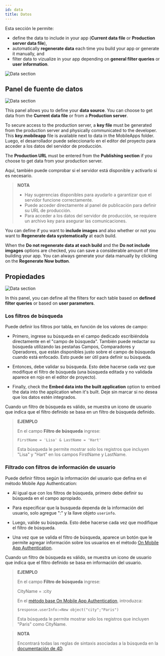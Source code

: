 ```yaml
---
id: data
title: Datos
---
```


Esta sección le permite:

* define the data to include in your app (**Current data file** or **Production server data file**),
* automatically **regenerate data** each time you build your app or generate it manually, and
* filter data to vizualize in your app depending on **general filter queries** or **user information**.

![Data section](assets/en/project-editor/Data-tab-4D-for-iOS.png)

## Panel de fuente de datos

![Data section](assets/en/project-editor/Data-source-panel-4D-for-iOS.png)

This panel allows you to define your **data source**. You can choose to get data from the **Current data file** or from a **Production server**.

To secure access to the production server, a **key file** must be generated from the production server and physically communicated to the developer. This **key.mobileapp** file is available next to data in the MobileApps folder. Luego, el desarrollador puede seleccionarlo en el editor del proyecto para acceder a los datos del servidor de producción.

The **Production URL** must be entered from the **Publishing section** if you choose to get data from your production server.

Aquí, también puede comprobar si el servidor está disponible y activarlo si es necesario.

> **NOTA**
> 
> * Hay sugerencias disponibles para ayudarlo a garantizar que el servidor funcione correctamente.
> * Puede acceder directamente al panel de publicación para definir su URL de producción.
> * Para acceder a los datos del servidor de producción, se requiere un archivo key para asegurar las comunicaciones.


You can define if you want to **include images** and also whether or not you want to **Regenerate data systematically** at each build.

When the **Do not regenerate data at each build** and the **Do not include imgages** options are checked, you can save a considerable amount of time building your app. You can always generate your data manually by clicking on the **Regenerate Now button**.


## Propiedades

![Data section](assets/en/project-editor/Properties-Panel-4D-for-iOS.png)

In this panel, you can define all the filters for each table based on **defined filter queries** or based on **user parameters**.

### Los filtros de búsqueda

Puede definir los filtros por tabla, en función de los valores de campo:

* Primero, ingrese su búsqueda en el campo dedicado escribiéndola directamente en el "campo de búsqueda". También puede redactar su búsqueda utilizando las pestañas Campos, Comparadores y Operadores, que están disponibles justo sobre el campo de búsqueda cuando está enfocado. Esto puede ser útil para definir su búsqueda.

* Entonces, debe validar su búsqueda. Esto debe hacerse cada vez que modifique el filtro de búsqueda (una búsqueda editada y no validada aparece en rojo en el editor de proyecto).

* Finally, check the **Embed data into the built application** option to embed the data into the application when it's built. Deje sin marcar si no desea que los datos estén integrados.

Cuando un filtro de búsqueda es válido, se muestra un icono de usuario que indica que el filtro definido se basa en un filtro de búsqueda definido.

> **EJEMPLO** 
> 
> En el campo **Filtro de búsqueda** ingrese:
> 
> `FirstName = 'Lisa' & LastName = 'Hart'`
> 
> Esta búsqueda le permite mostrar solo los registros que incluyen "Lisa" y "Hart" en los campos FirstName y LastName.


### Filtrado con filtros de información de usuario

Puede definir filtros según la información del usuario que defina en el método Mobile App Authentication:

* Al igual que con los filtros de búsqueda, primero debe definir su búsqueda en el campo apropiado.

* Para especificar que la busqueda dependa de la información del usuario, solo agregue ":" y la llave objeto `userinfo`.

* Luego, valide su búsqueda. Esto debe hacerse cada vez que modifique el filtro de búsqueda.

* Una vez que se valida el filtro de búsqueda, aparece un botón que le permite agregar información sobre los usuarios en el método [On Mobile App Authentication](http://doc.4d.com/4Dv17R3/4D/17-R3/On-Mobile-App-Authentication-database-method.301-3906587.en.html).

Cuando un filtro de búsqueda es válido, se muestra un icono de usuario que indica que el filtro definido se basa en información del usuario.

> **EJEMPLO**
> 
> En el campo **Filtro de búsqueda** ingrese:
> 
> CityName = :city
> 
> En el [método base On Mobile App Authentication](http://doc.4d.com/4Dv17R3/4D/17-R3/On-Mobile-App-Authentication-database-method.301-3906587.en.html), introduzca:
> 
> `$response.userInfo:=New object("city";"Paris")`
> 
> Esta búsqueda le permite mostrar solo los registros que incluyen "Paris" como CityName.


> **NOTA**
> 
> Encontrará todas las reglas de sintaxis asociadas a la búsqueda en la [documentación de 4D](http://livedoc.4d.com/4D-Language-Reference-17-R3/ORDA-DataClass/dataClassquery.301-3907505.en.html).



